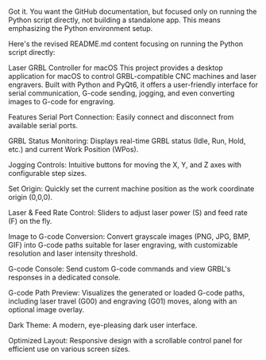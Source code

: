 Got it. You want the GitHub documentation, but focused only on running the Python script directly, not building a standalone app. This means emphasizing the Python environment setup.

Here's the revised README.md content focusing on running the Python script directly:

Laser GRBL Controller for macOS
This project provides a desktop application for macOS to control GRBL-compatible CNC machines and laser engravers. Built with Python and PyQt6, it offers a user-friendly interface for serial communication, G-code sending, jogging, and even converting images to G-code for engraving.

Features
Serial Port Connection: Easily connect and disconnect from available serial ports.

GRBL Status Monitoring: Displays real-time GRBL status (Idle, Run, Hold, etc.) and current Work Position (WPos).

Jogging Controls: Intuitive buttons for moving the X, Y, and Z axes with configurable step sizes.

Set Origin: Quickly set the current machine position as the work coordinate origin (0,0,0).

Laser & Feed Rate Control: Sliders to adjust laser power (S) and feed rate (F) on the fly.

Image to G-code Conversion: Convert grayscale images (PNG, JPG, BMP, GIF) into G-code paths suitable for laser engraving, with customizable resolution and laser intensity threshold.

G-code Console: Send custom G-code commands and view GRBL's responses in a dedicated console.

G-code Path Preview: Visualizes the generated or loaded G-code paths, including laser travel (G00) and engraving (G01) moves, along with an optional image overlay.

Dark Theme: A modern, eye-pleasing dark user interface.

Optimized Layout: Responsive design with a scrollable control panel for efficient use on various screen sizes.
